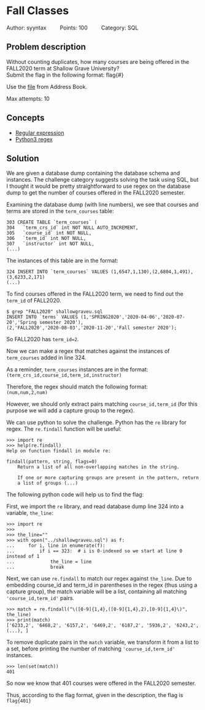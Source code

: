 # Fall Classes
Author: syyntax &nbsp;&nbsp;&nbsp;&nbsp;&nbsp;&nbsp;&nbsp;
Points: 100 &nbsp;&nbsp;&nbsp;&nbsp;&nbsp;&nbsp;&nbsp;
Category: SQL

## Problem description

Without counting duplicates, how many courses are being offered in the FALL2020
term at Shallow Grave University? \
Submit the flag in the following format:
flag{#}

Use the [file](https://tinyurl.com/yxv5qbla) from Address Book.

Max attempts: 10

## Concepts
* [Regular expression](https://en.wikipedia.org/wiki/Regular_expression)
* [Python3 regex](https://docs.python.org/3/howto/regex.html)

## Solution

We are given a database dump containing the database schema and instances.
The challenge category suggests solving the task using SQL, but I thought it would
be pretty straightforward to use regex on the database dump to get the number of courses
offered in the FALL2020 semester.

Examining the database dump (with line numbers), we see that courses and terms are stored in the
`term_courses` table:

```
303 CREATE TABLE `term_courses` (
304   `term_crs_id` int NOT NULL AUTO_INCREMENT,
305   `course_id` int NOT NULL,
306   `term_id` int NOT NULL,
307   `instructor` int NOT NULL,
(...)
```

The instances of this table are in the format:
```
324 INSERT INTO `term_courses` VALUES (1,6547,1,130),(2,6804,1,491),(3,6233,2,171)
(...)
```

To find courses offered in the FALL2020 term, we need to find out the `term_id`
of FALL2020.

```
$ grep "FALL2020" shallowgraveu.sql
INSERT INTO `terms` VALUES (1,'SPRING2020','2020-04-06','2020-07-20','Spring semester 2020'),
(2,'FALL2020','2020-08-03','2020-11-20','Fall semester 2020');
```

So FALL2020 has `term_id=2`.

Now we can make a regex that matches against the instances of `term_courses` added
in line 324.

As a reminder, `term_courses` instances are in the format: \
`(term_crs_id,course_id,term_id,instructor)`

Therefore, the regex should match the following format: \
`(num,num,2,num)`

However, we should only extract pairs matching `course_id,term_id` (for this
purpose we will add a capture group to the regex).

We can use python to solve the challenge. Python has the `re` library for regex.
The `re.findall` function will be useful:

```
>>> import re
>>> help(re.findall)
Help on function findall in module re:

findall(pattern, string, flags=0)
    Return a list of all non-overlapping matches in the string.

    If one or more capturing groups are present in the pattern, return
    a list of groups (...)
```

The following python code will help us to find the flag:

First, we import the `re` library, and read database dump line 324 into a variable, `the_line`:
```
>>> import re
>>>
>>> the_line=""
>>> with open("../shallowgraveu.sql") as f:
...     for i, line in enumerate(f):
...         if i == 323:  # i is 0-indexed so we start at line 0 instead of 1
...             the_line = line
...             break
```

Next, we can use `re.findall` to match our regex against `the_line`.
Due to embedding course_id and term_id in parentheses in the regex (thus using a capture group),
the match variable will be a list, containing all matching `'course_id,term_id'` pairs.
```
>>> match = re.findall("\([0-9]{1,4},([0-9]{1,4},2),[0-9]{1,4}\)", the_line)
>>> print(match)
['6233,2', '6468,2', '6157,2', '6469,2', '6187,2', '5936,2', '6243,2', (...), ]
```

To remove duplicate pairs in the `match` variable, we transform it from a list to a set,
before printing the number of matching `'course_id,term_id'` instances.

```
>>> len(set(match))
401
```

So now we know that 401 courses were offered in the FALL2020 semester.

Thus, according to the flag format, given in the description, the flag is \
`flag{401}`
